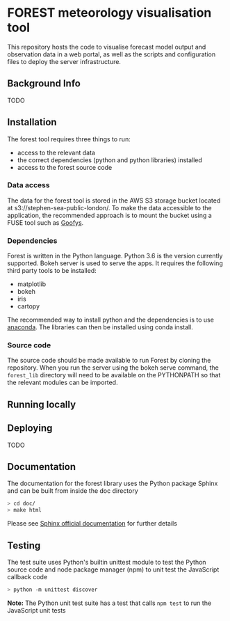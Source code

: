 # FOREST meteorology visualisation tool

This repository hosts the code to visualise forecast model output and observation data in a web portal, as well as the scripts and configuration files to deploy the server infrastructure.

## Background Info
TODO

## Installation
The forest tool requires three things to run:
* access to the relevant data
* the correct dependencies (python  and python libraries) installed
* access to the forest source code

### Data access

The data for the forest tool is stored in the AWS S3 storage bucket located at
s3://stephen-sea-public-london/. To make the data accessible to the
application, the recommended approach is to mount the bucket using a FUSE
tool such as [Goofys](https://github.com/kahing/goofys).

### Dependencies
Forest is written in the Python language. Python 3.6 is the version currently
supported. Bokeh server is used to serve the apps.
It requires the following third party tools to be installed:
* matplotlib
* bokeh
* iris
* cartopy

The recommended way to install python and the dependencies is to use
[anaconda](https://www.anaconda.com/download/#linux). The libraries can then
be installed using conda install.

### Source code
The source code should be made available to run Forest by cloning the
repository. When you run the server using the bokeh serve command, the
`forest_lib` directory will need to be available on the PYTHONPATH so that
the relevant modules can be imported.

## Running locally

## Deploying
TODO

## Documentation

The documentation for the forest library uses the Python package Sphinx
and can be built from inside the doc directory

```sh
> cd doc/
> make html
```

Please see [Sphinx official documentation](http://www.sphinx-doc.org/en/master/) for
further details

## Testing

The test suite uses Python's builtin unittest module to test the Python
source code and node package manager (npm) to unit test the JavaScript
callback code

```sh
> python -m unittest discover
```

**Note:** The Python unit test suite has a test that calls `npm test`
          to run the JavaScript unit tests

